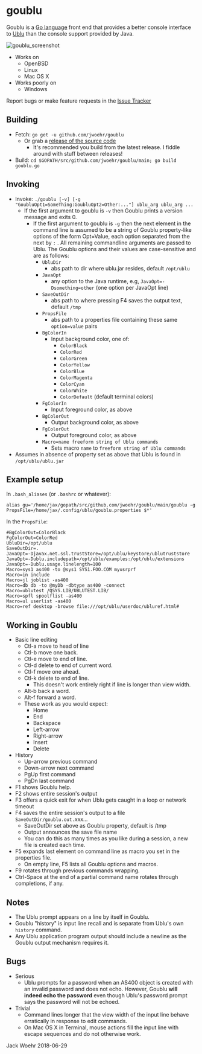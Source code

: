 # goublu
Goublu is a [Go language](http://golang.org) front end that provides a better console interface to [Ublu](https://github.com/jwoehr/ublu) than the console support provided by Java.

![goublu_screenshot](https://user-images.githubusercontent.com/4604036/28322382-317d05fa-6b93-11e7-8457-b07eec2873af.png)

* Works on
	* OpenBSD
	* Linux
	* Mac OS X
* Works poorly on
	* Windows

Report bugs or make feature requests in the [Issue Tracker](https://github.com/jwoehr/goublu/issues)

## Building

* Fetch:  `go get -u github.com/jwoehr/goublu`
	* Or grab a [release of the source code](https://github.com/jwoehr/goublu/releases)
		* It's recommended you build from the latest release. I fiddle around with stuff between releases!
* Build:  `cd $GOPATH/src/github.com/jwoehr/goublu/main; go build goublu.go`

## Invoking
* Invoke: `./goublu [-v] [-g "GoubluOpt1=SomeThing:GoubluOpt2=Other:..."] ublu_arg ublu_arg ...`
  * If the first argument to goublu is `-v` then Goublu prints a version message and exits 0. 
	* If the first argument to goublu is `-g` then the next element in the command line is assumed
	to be a string of Goublu property-like options of the form Opt=Value, each option separated from
	the next by `:` . All remaining commandline arguments are passed to Ublu. The Goublu options and their
	values are case-sensitive and are as follows:
		* `UbluDir`
			* abs path to dir where ublu.jar resides, default `/opt/ublu`
		* `JavaOpt`
			* any option to the Java runtime, e.g, `JavaOpt=-Dsomething=other` (one option per JavaOpt line)
		* `SaveOutDir`
			* abs path to where pressing F4 saves the output text, default `/tmp`
		* `PropsFile`
			* abs path to a properties file containing these same `option=value` pairs
		* `BgColorIn`
			* Input background color, one of:
				* `ColorBlack`
				* `ColorRed`
				* `ColorGreen`
				* `ColorYellow`
				* `ColorBlue`
				* `ColorMagenta`
				* `ColorCyan`
				* `ColorWhite`
				* `ColorDefault` (default terminal colors)
		* `FgColorIn`
			* Input foreground color, as above
		* `BgColorOut`
			* Output background color, as above
		* `FgColorOut`
			* Output foreground color, as above			
		* `Macro=name freeform string of Ublu commands`
			* Sets macro `name` to `freeform string of Ublu commands`
* Assumes in absence of property set as above that Ublu is found in `/opt/ublu/ublu.jar`

## Example setup
In `.bash_aliases` (or `.bashrc` or whatever):

```
alias gu='/home/jax/gopath/src/github.com/jwoehr/goublu/main/goublu -g PropsFile=/home/jax/.config/ublu/goublu.properties $*'
```

In the `PropsFile`:

```
#BgColorOut=ColorBlack
FgColorOut=ColorRed
UbluDir=/opt/ublu
SaveOutDir=.
JavaOpt=-Djavax.net.ssl.trustStore=/opt/ublu/keystore/ublutruststore
JavaOpt=-Dublu.includepath=/opt/ublu/examples:/opt/ublu/extensions
JavaOpt=-Dublu.usage.linelength=100
Macro=sys1 as400 -to @sys1 SYS1.FOO.COM myusrprf
Macro=in include
Macro=jl joblist -as400
Macro=db db -to @myDb -dbtype as400 -connect
Macro=ublutest /QSYS.LIB/UBLUTEST.LIB/
Macro=spfl spoolflist -as400
Macro=ul userlist -as400
Macro=ref desktop -browse file:///opt/ublu/userdoc/ubluref.html#
```

## Working in Goublu
* Basic line editing
	* Ctl-a move to head of line
	* Ctl-b move one back.
	* Ctl-e move to end of line.
	* Ctl-d delete to end of current word.
	* Ctl-f move one ahead.
	* Ctl-k delete to end of line.
		* This doesn't work entirely right if line is longer than view width.
	* Alt-b back a word.
	* Alt-f forward a word.
	* These work as you would expect:
		* Home
		* End
		* Backspace
		* Left-arrow
		* Right-arrow
		* Insert
		* Delete
* History
	* Up-arrow previous command
	* Down-arrow next command
	* PgUp first command
	* PgDn last command
* F1 shows Goublu help.
* F2 shows entire session's output
* F3 offers a quick exit for when Ublu gets caught in a loop or network timeout
* F4 saves the entire session's output to a file `SaveOutDir/goublu.out.`_xxx..._
	* SaveOutDir set above as Goublu property, default is /tmp
	* Output announces the save file name
	* You can do this as many times as you like during a session, a new file is created each time.
* F5 expands last element on command line as macro you set in the properties file.
	* On empty line, F5 lists all Goublu options and macros.
* F9 rotates through previous commands wrapping.
* Ctrl-Space at the end of a partial command name rotates through completions, if any.

## Notes

* The Ublu prompt appears on a line by itself in Goublu.
* Goublu "history" is input line recall and is separate from Ublu's own `history` command.
* Any Ublu application program output should include a newline as the Goublu output mechanism requires it.

## Bugs

* Serious
	* Ublu prompts for a password when an AS400 object is created with an invalid password and does not echo. However,
	Goublu **will indeed echo the password** even though Ublu's password prompt says the password will not be echoed.
* Trivial
	* Command lines longer that the view width of the input line behave erratically in response to edit commands.
	* On Mac OS X in Terminal, mouse actions fill the input line with escape sequences and do not otherwise work.

Jack Woehr 2018-06-29

